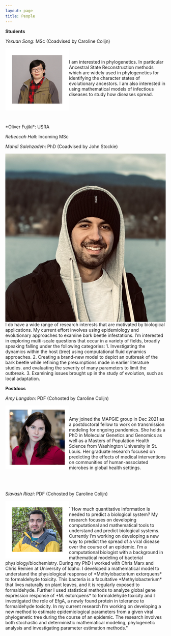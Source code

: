 ```yaml
---
layout: page
title: People
---
```

**Students**

*Yexuan Song*: MSc (Coadvised by Caroline Colijn)

<img align="left" src="people/Yexuan2.png" alt="Yexuan Song">
<br/><br/> 
I am interested in phylogenetics. In particular Ancestral State Reconstruction methods which are widely used in phylogenetics for identifying the character states of evolutionary ancestors.  I am also interested in using mathematical models of infectious diseases to study how diseases spread.
 <br/><br/> <br/><br/> <br/><br/> 
*Oliver Fujiki*: USRA 

*Rebeccah Hall*: Incoming MSc

*Mahdi Salehzadeh*: PhD (Coadvised by John Stockie)

<img align="left" src="people/Mahdi.png" alt="Mahdi Salehzadeh">
<br/><br/> 
I do have a wide range of research interests that are motivated by biological applications. My current effort involves using epidemiology and evolutionary approaches to examine bark beetle infestations. I’m interested in exploring multi-scale questions that occur in a variety of fields, broadly speaking falling under the following categories:
1. Investigating the dynamics within the host (tree) using computational fluid dynamics approaches.
2. Creating a brand-new model to depict an outbreak of the bark beetle while refining the presumptions made in earlier literature studies. and evaluating the severity of many parameters to limit the outbreak.
3. Examining issues brought up in the study of evolution, such as local adaptation.

**Postdocs**

*Amy Langdon*: PDF (Cohosted by Caroline Colijn)

<img align="left" src="people/Amy2.png" alt="Amy Langdon">
<br/><br/> 
Amy joined the MAPGIE group in Dec 2021 as a postdoctoral fellow to work on transmission modeling for ongoing pandemics. She holds a PhD in Molecular Genetics and Genomics as well as a Masters of Population Health Science from Washington University in St. Louis. Her graduate research focused on predicting the effects of medical interventions on communities of human-associated microbes in global health settings.
 <br/><br/> <br/><br/>

*Siavash Riazi*: PDF (Cohosted by Caroline Colijn)

<img align="left" src="people/Siavash3.png" alt="Siavash Riazi">
<br/>
``How much quantitative information is needed to predict a biological system? My research focuses on developing computational and mathematical tools to understand and predict biological systems. Currently I’m working on developing a new way to predict the spread of a viral disease over the course of an epidemic. I’m a computational biologist with a background in mathematical modeling of bacterial physiology/biochemistry. During my PhD I worked with Chris Marx and Chris Remien at University of Idaho. I developed a mathematical model to understand the physiological response of *Methylobacterium extorquens* to formaldehyde toxicity. This bacteria is a facultative *Methylobacterium* that lives naturally on plant leaves, and it is regularly exposed to formaldehyde. Further I used statistical methods to analyze global gene expression response of *M. extorquens* to formaldehyde toxicity and I investigated the role of EfgA, a newly found protein in tolerance to formaldehyde toxicity. In my current research I’m working on developing a new method to estimate epidemiological parameters from a given viral phylogenetic tree during the course of an epidemic. The research involves both stochastic and deterministic mathematical modeling, phylogenetic analysis and investigating parameter estimation methods.''
